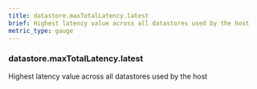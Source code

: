 ```yaml
---
title: datastore.maxTotalLatency.latest
brief: Highest latency value across all datastores used by the host
metric_type: gauge
---
```

### datastore.maxTotalLatency.latest

Highest latency value across all datastores used by the host